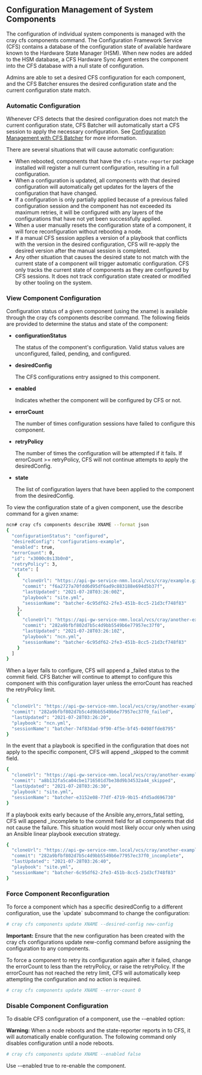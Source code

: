 ## Configuration Management of System Components

The configuration of individual system components is managed with the cray cfs components command. The Configuration Framework Service \(CFS\) contains a database of the configuration state of available hardware known to the Hardware State Manager \(HSM\). When new nodes are added to the HSM database, a CFS Hardware Sync Agent enters the component into the CFS database with a null state of configuration.

Admins are able to set a desired CFS configuration for each component, and the CFS Batcher ensures the desired configuration state and the current configuration state match.

### Automatic Configuration

Whenever CFS detects that the desired configuration does not match the current configuration state, CFS Batcher will automatically start a CFS session to apply the necessary configuration. See [Configuration Management with CFS Batcher](Configuration_Management_with_the_CFS_Batcher.md) for more information.

There are several situations that will cause automatic configuration:

* When rebooted, components that have the `cfs-state-reporter` package installed will register a null current configuration, resulting in a full configuration.
* When a configuration is updated, all components with that desired configuration will automatically get updates for the layers of the configuration that have changed.
* If a configuration is only partially applied because of a previous failed configuration session and the component has not exceeded its maximum retries, it will be configured with any layers of the configurations that have not yet been successfully applied.
* When a user manually resets the configuration state of a component, it will force reconfiguration without rebooting a node.
* If a manual CFS session applies a version of a playbook that conflicts with the version in the desired configuration, CFS will re-apply the desired version after the manual session is completed.
* Any other situation that causes the desired state to not match with the current state of a component will trigger automatic configuration. CFS only tracks the current state of components as they are configured by CFS sessions. It does not track configuration state created or modified by other tooling on the system.

### View Component Configuration

Configuration status of a given component \(using the xname\) is available through the cray cfs components describe command. The following fields are provided to determine the status and state of the component:

-   **configurationStatus**

    The status of the component's configuration. Valid status values are unconfigured, failed, pending, and configured.


-   **desiredConfig**

    The CFS configurations entry assigned to this component.


-   **enabled**

    Indicates whether the component will be configured by CFS or not.


-   **errorCount**

    The number of times configuration sessions have failed to configure this component.


-   **retryPolicy**

    The number of times the configuration will be attempted if it fails. If errorCount \>= retryPolicy, CFS will not continue attempts to apply the desiredConfig.


-   **state**

    The list of configuration layers that have been applied to the component from the desiredConfig.


To view the configuration state of a given component, use the describe command for a given xname:

```bash
ncn# cray cfs components describe XNAME --format json
{
  "configurationStatus": "configured",
  "desiredConfig": "configurations-example",
  "enabled": true,
  "errorCount": 0,
  "id": "x3000c0s13b0n0",
  "retryPolicy": 3,
  "state": [
    {
      "cloneUrl": "https://api-gw-service-nmn.local/vcs/cray/example.git",
      "commit": "f6a2727a70fdd6d95df6ad9c883188e694d5b37f",
      "lastUpdated": "2021-07-28T03:26:00Z",
      "playbook": "site.yml",
      "sessionName": "batcher-6c95df62-2fe3-451b-8cc5-21d3cf748f83"
    },
    {
      "cloneUrl": "https://api-gw-service-nmn.local/vcs/cray/another-example.git",
      "commit": "282a9bfbf802d7b5c4d9bb5549b6e77957ec37f0",
      "lastUpdated": "2021-07-28T03:26:10Z",
      "playbook": "ncn.yml",
      "sessionName": "batcher-6c95df62-2fe3-451b-8cc5-21d3cf748f83"
    }
  ]
}
```

When a layer fails to configure, CFS will append a \_failed status to the commit field. CFS Batcher will continue to attempt to configure this component with this configuration layer unless the errorCount has reached the retryPolicy limit.

```bash
{
  "cloneUrl": "https://api-gw-service-nmn.local/vcs/cray/another-example.git",
  "commit": "282a9bfbf802d7b5c4d9bb5549b6e77957ec37f0_failed",
  "lastUpdated": "2021-07-28T03:26:20",
  "playbook": "ncn.yml",
  "sessionName": "batcher-74f83dad-9f90-4f5e-bf45-0498ffde8795"
}
```

In the event that a playbook is specified in the configuration that does not apply to the specific component, CFS will append \_skipped to the commit field.

```bash
{
  "cloneUrl": "https://api-gw-service-nmn.local/vcs/cray/another-example.git",
  "commit": "a8b132fa5ca04cbe1716501d7be38d9b34532a44_skipped",
  "lastUpdated": "2021-07-28T03:26:30",
  "playbook": "site.yml",
  "sessionName": "batcher-e3152e08-77df-4719-9b15-4fd5ad696730"
}
```

If a playbook exits early because of the Ansible any\_errors\_fatal setting, CFS will append \_incomplete to the commit field for all components that did not cause the failure. This situation would most likely occur only when using an Ansible linear playbook execution strategy.

```bash
{
  "cloneUrl": "https://api-gw-service-nmn.local/vcs/cray/another-example.git",
  "commit": "282a9bfbf802d7b5c4d9bb5549b6e77957ec37f0_incomplete",
  "lastUpdated": "2021-07-28T03:26:40",
  "playbook": "site.yml",
  "sessionName": "batcher-6c95df62-2fe3-451b-8cc5-21d3cf748f83"
}
```

### Force Component Reconfiguration

To force a component which has a specific desiredConfig to a different configuration, use the \`update\` subcommand to change the configuration:

```bash
# cray cfs components update XNAME --desired-config new-config
```

**Important:** Ensure that the new configuration has been created with the cray cfs configurations update new-config command before assigning the configuration to any components.

To force a component to retry its configuration again after it failed, change the errorCount to less than the retryPolicy, or raise the retryPolicy. If the errorCount has not reached the retry limit, CFS will automatically keep attempting the configuration and no action is required.

```bash
# cray cfs components update XNAME --error-count 0
```

### Disable Component Configuration

To disable CFS configuration of a component, use the --enabled option:

**Warning:** When a node reboots and the state-reporter reports in to CFS, it will automatically enable configuration. The following command only disables configuration until a node reboots.

```bash
# cray cfs components update XNAME --enabled false
```

Use --enabled true to re-enable the component.


